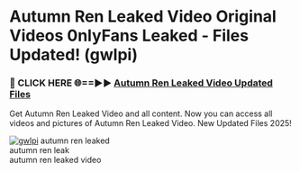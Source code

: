 # Autumn Ren Leaked Video Original Videos 0nlyFans Leaked - Files Updated! (gwlpi)

<h3>🔴 CLICK HERE 🌐==►► <a href="https://tinyurl.com/ms9xzufz" rel="nofollow">Autumn Ren Leaked Video Updated Files</a></h3>

Get Autumn Ren Leaked Video and all content. Now you can access all videos and pictures of Autumn Ren Leaked Video. New Updated Files 2025!

[![gwlpi](https://i.imgur.com/PQ7UWWw.gif)](https://tinyurl.com/ms9xzufz)
autumn ren leaked<br>
autumn ren leak<br>
autumn ren leaked video